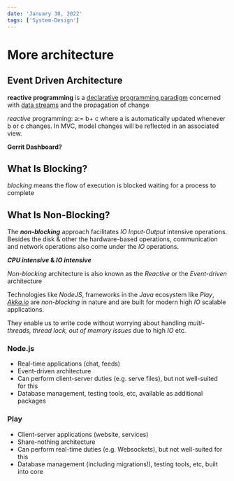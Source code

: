 ```yaml
---
date: 'January 30, 2022'
tags: ['System-Design']
---
```


# More architecture

## Event Driven Architecture

**reactive programming** is a
[declarative](https://en.wikipedia.org/wiki/Declarative_programming "Declarative programming")
[programming paradigm](https://en.wikipedia.org/wiki/Programming_paradigm "Programming paradigm")
concerned with
[data streams](<https://en.wikipedia.org/wiki/Stream_(computing)> "Stream (computing)")
and the propagation of change

*reactive* programming: a:= b+ c where a is automatically
updated whenever b or c changes. In MVC, model changes
will be reflected in an associated view.

**Gerrit Dashboard?**

## What Is Blocking?

*blocking* means the flow of execution is blocked waiting for a process to complete

## What Is Non-Blocking?

The ***non-blocking*** approach facilitates *IO Input-Output* intensive operations.
Besides the disk & other the hardware-based operations, communication and network operations also
come under the *IO* operations.

***CPU intensive* & *IO intensive***

*Non-blocking* architecture is also known as the *Reactive* or the *Event-driven* architecture

Technologies like *NodeJS*, frameworks in the
*Java* ecosystem like *Play*, *[Akka.io](http://akka.io/)*
are *non-blocking* in nature and are built for modern high *IO* scalable applications.

They enable us to write code without worrying about handling
 *multi-threads, thread lock, out of memory issues* due to high *IO* etc.

### Node.js

- Real-time applications (chat, feeds)
- Event-driven architecture
- Can perform client-server duties (e.g. serve files), but not well-suited for this
- Database management, testing tools, etc, available as additional packages

### Play

- Client-server applications (website, services)
- Share-nothing architecture
- Can perform real-time duties (e.g. Websockets), but not well-suited for this
- Database management (including migrations!), testing tools, etc, built into core
